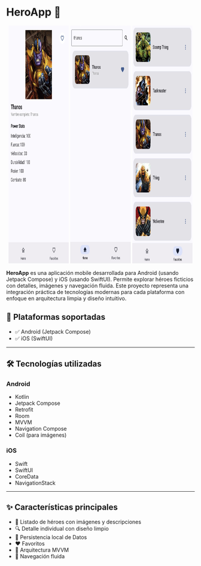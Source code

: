 # HeroApp 🚀

<p align="center">
  <img src="https://raw.githubusercontent.com/FabrizioDev20/HeroApp/master/screenshots/Screenshot_20250724_203355_EasyHero.jpg" width="32%" height="635"/>
  <img src="https://raw.githubusercontent.com/FabrizioDev20/HeroApp/master/screenshots/Screenshot_20250724_203402_EasyHero.jpg" width="32%" height="635"/>
  <img src="https://raw.githubusercontent.com/FabrizioDev20/HeroApp/master/screenshots/Screenshot_20250724_203406_EasyHero.jpg" width="32%" height="635"/>
</p>

**HeroApp** es una aplicación mobile desarrollada para Android (usando Jetpack Compose) y iOS (usando SwiftUI). Permite explorar héroes ficticios con detalles, imágenes y navegación fluida. Este proyecto representa una integración práctica de tecnologías modernas para cada plataforma con enfoque en arquitectura limpia y diseño intuitivo.

## 📱 Plataformas soportadas

- ✅ Android (Jetpack Compose)
- ✅ iOS (SwiftUI)

---

## 🛠️ Tecnologías utilizadas

### Android
- Kotlin
- Jetpack Compose
- Retrofit
- Room
- MVVM
- Navigation Compose
- Coil (para imágenes)

### iOS
- Swift
- SwiftUI
- CoreData
- NavigationStack 

---

## ✨ Características principales

- 🦸 Listado de héroes con imágenes y descripciones
- 🔍 Detalle individual con diseño limpio
- 💾 Persistencia local de Datos
- ❤️ Favoritos
- 🔄 Arquitectura MVVM
- 🧭 Navegación fluida
